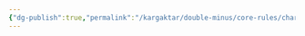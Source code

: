 ```yaml
---
{"dg-publish":true,"permalink":"/kargaktar/double-minus/core-rules/character/individual-skills/alchemy/"}
---
```


